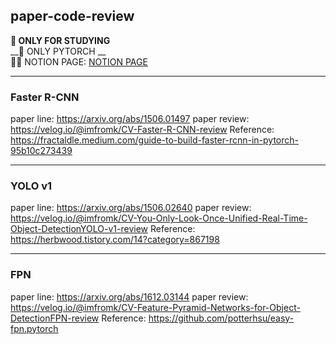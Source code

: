 ## paper-code-review


__📌 ONLY FOR STUDYING__  
__📌 ONLY PYTORCH __  
👩‍💻 NOTION PAGE: [NOTION PAGE](https://imfromk.notion.site/CV-CODE-a07927e461d84faa8a79cad21cd8e94c)  

---
### Faster R-CNN
paper line: https://arxiv.org/abs/1506.01497
paper review: https://velog.io/@imfromk/CV-Faster-R-CNN-review
Reference: https://fractaldle.medium.com/guide-to-build-faster-rcnn-in-pytorch-95b10c273439

---
### YOLO v1
paper line: https://arxiv.org/abs/1506.02640
paper review: https://velog.io/@imfromk/CV-You-Only-Look-Once-Unified-Real-Time-Object-DetectionYOLO-v1-review
Reference: https://herbwood.tistory.com/14?category=867198


---
### FPN
paper line: https://arxiv.org/abs/1612.03144
paper review: https://velog.io/@imfromk/CV-Feature-Pyramid-Networks-for-Object-DetectionFPN-review
Reference: https://github.com/potterhsu/easy-fpn.pytorch


